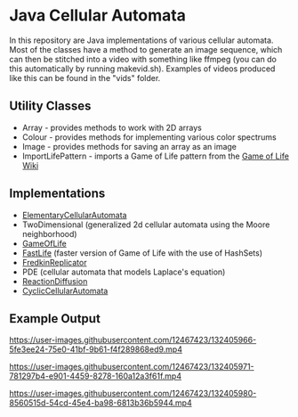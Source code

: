# Java Cellular Automata

In this repository are Java implementations of various cellular automata. Most of the classes have a method to generate an image sequence, which can then be stitched into a video with something like ffmpeg (you can do this automatically by running makevid.sh). Examples of videos produced like this can be found in the "vids" folder.
## Utility Classes
* Array - provides methods to work with 2D arrays
* Colour - provides methods for implementing various color spectrums
* Image - provides methods for saving an array as an image
* ImportLifePattern - imports a Game of Life pattern from the [Game of Life Wiki](http://www.conwaylife.com/wiki/Main_Page)
## Implementations
* [ElementaryCellularAutomata](https://mathworld.wolfram.com/ElementaryCellularAutomaton.html)
* TwoDimensional (generalized 2d cellular automata using the Moore neighborhood)
* [GameOfLife](https://en.wikipedia.org/wiki/Conway%27s_Game_of_Life)
* [FastLife](https://github.com/norvig/pytudes/blob/master/ipynb/Life.ipynb) (faster version of Game of Life with the use of HashSets)
* [FredkinReplicator](https://www.youtube.com/watch?v=_UtCli1SgjI)
* PDE (cellular automata that models Laplace's equation)
* [ReactionDiffusion](https://thecodingtrain.com/CodingChallenges/013-reactiondiffusion-p5.html)
* [CyclicCellularAutomata](https://softologyblog.wordpress.com/2013/08/29/cyclic-cellular-automata/)
## Example Output

https://user-images.githubusercontent.com/12467423/132405966-5fe3ee24-75e0-41bf-9b61-f4f289868ed9.mp4

https://user-images.githubusercontent.com/12467423/132405971-781297b4-e901-4459-8278-160a12a3f61f.mp4

https://user-images.githubusercontent.com/12467423/132405980-8560515d-54cd-45e4-ba98-6813b36b5944.mp4
